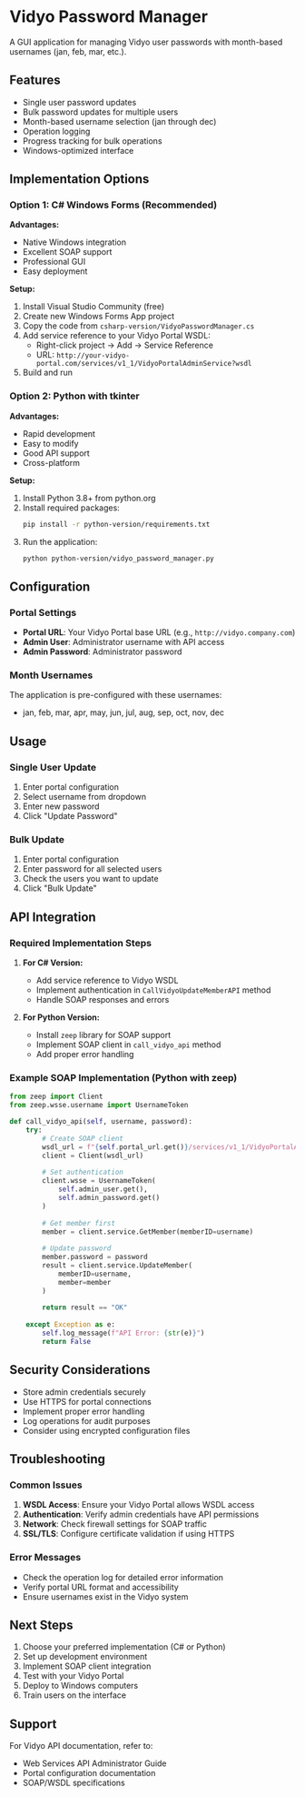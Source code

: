 # Vidyo Password Manager

A GUI application for managing Vidyo user passwords with month-based usernames (jan, feb, mar, etc.).

## Features

- Single user password updates
- Bulk password updates for multiple users
- Month-based username selection (jan through dec)
- Operation logging
- Progress tracking for bulk operations
- Windows-optimized interface

## Implementation Options

### Option 1: C# Windows Forms (Recommended)

**Advantages:**
- Native Windows integration
- Excellent SOAP support
- Professional GUI
- Easy deployment

**Setup:**
1. Install Visual Studio Community (free)
2. Create new Windows Forms App project
3. Copy the code from `csharp-version/VidyoPasswordManager.cs`
4. Add service reference to your Vidyo Portal WSDL:
   - Right-click project → Add → Service Reference
   - URL: `http://your-vidyo-portal.com/services/v1_1/VidyoPortalAdminService?wsdl`
5. Build and run

### Option 2: Python with tkinter

**Advantages:**
- Rapid development
- Easy to modify
- Good API support
- Cross-platform

**Setup:**
1. Install Python 3.8+ from python.org
2. Install required packages:
   ```bash
   pip install -r python-version/requirements.txt
   ```
3. Run the application:
   ```bash
   python python-version/vidyo_password_manager.py
   ```

## Configuration

### Portal Settings
- **Portal URL**: Your Vidyo Portal base URL (e.g., `http://vidyo.company.com`)
- **Admin User**: Administrator username with API access
- **Admin Password**: Administrator password

### Month Usernames
The application is pre-configured with these usernames:
- jan, feb, mar, apr, may, jun, jul, aug, sep, oct, nov, dec

## Usage

### Single User Update
1. Enter portal configuration
2. Select username from dropdown
3. Enter new password
4. Click "Update Password"

### Bulk Update
1. Enter portal configuration
2. Enter password for all selected users
3. Check the users you want to update
4. Click "Bulk Update"

## API Integration

### Required Implementation Steps

1. **For C# Version:**
   - Add service reference to Vidyo WSDL
   - Implement authentication in `CallVidyoUpdateMemberAPI` method
   - Handle SOAP responses and errors

2. **For Python Version:**
   - Install `zeep` library for SOAP support
   - Implement SOAP client in `call_vidyo_api` method
   - Add proper error handling

### Example SOAP Implementation (Python with zeep)

```python
from zeep import Client
from zeep.wsse.username import UsernameToken

def call_vidyo_api(self, username, password):
    try:
        # Create SOAP client
        wsdl_url = f"{self.portal_url.get()}/services/v1_1/VidyoPortalAdminService?wsdl"
        client = Client(wsdl_url)
        
        # Set authentication
        client.wsse = UsernameToken(
            self.admin_user.get(), 
            self.admin_password.get()
        )
        
        # Get member first
        member = client.service.GetMember(memberID=username)
        
        # Update password
        member.password = password
        result = client.service.UpdateMember(
            memberID=username, 
            member=member
        )
        
        return result == "OK"
        
    except Exception as e:
        self.log_message(f"API Error: {str(e)}")
        return False
```

## Security Considerations

- Store admin credentials securely
- Use HTTPS for portal connections
- Implement proper error handling
- Log operations for audit purposes
- Consider using encrypted configuration files

## Troubleshooting

### Common Issues
1. **WSDL Access**: Ensure your Vidyo Portal allows WSDL access
2. **Authentication**: Verify admin credentials have API permissions
3. **Network**: Check firewall settings for SOAP traffic
4. **SSL/TLS**: Configure certificate validation if using HTTPS

### Error Messages
- Check the operation log for detailed error information
- Verify portal URL format and accessibility
- Ensure usernames exist in the Vidyo system

## Next Steps

1. Choose your preferred implementation (C# or Python)
2. Set up development environment
3. Implement SOAP client integration
4. Test with your Vidyo Portal
5. Deploy to Windows computers
6. Train users on the interface

## Support

For Vidyo API documentation, refer to:
- Web Services API Administrator Guide
- Portal configuration documentation
- SOAP/WSDL specifications